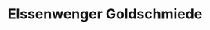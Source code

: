 ---
title: "Elssenwenger Goldschmiede"
url: /bad-aussee/elssenwenger-goldschmiede/
shop: Schmuck
---